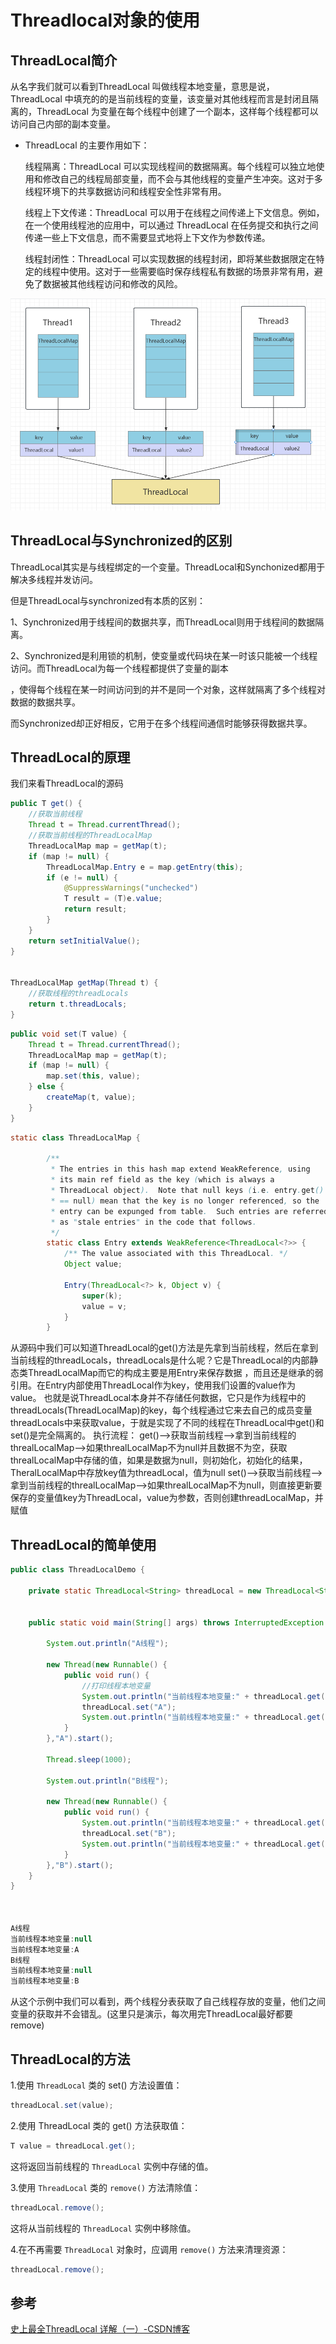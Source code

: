 # Threadlocal对象的使用

## ThreadLocal简介

从名字我们就可以看到ThreadLocal 叫做线程本地变量，意思是说，ThreadLocal 中填充的的是当前线程的变量，该变量对其他线程而言是封闭且隔离的，ThreadLocal 为变量在每个线程中创建了一个副本，这样每个线程都可以访问自己内部的副本变量。

- ThreadLocal 的主要作用如下：

  

  线程隔离：ThreadLocal 可以实现线程间的数据隔离。每个线程可以独立地使用和修改自己的线程局部变量，而不会与其他线程的变量产生冲突。这对于多线程环境下的共享数据访问和线程安全性非常有用。

  

  线程上下文传递：ThreadLocal 可以用于在线程之间传递上下文信息。例如，在一个使用线程池的应用中，可以通过 ThreadLocal 在任务提交和执行之间传递一些上下文信息，而不需要显式地将上下文作为参数传递。

  

  线程封闭性：ThreadLocal 可以实现数据的线程封闭，即将某些数据限定在特定的线程中使用。这对于一些需要临时保存线程私有数据的场景非常有用，避免了数据被其他线程访问和修改的风险。



![image-20231025202311085](https://raw.githubusercontent.com/DecZeroTwo/blogimage/main/images/202310252023152.png)



## ThreadLocal与Synchronized的区别

ThreadLocal<T>其实是与线程绑定的一个变量。ThreadLocal和Synchonized都用于解决多线程并发访问。

但是ThreadLocal与synchronized有本质的区别：

1、Synchronized用于线程间的数据共享，而ThreadLocal则用于线程间的数据隔离。

2、Synchronized是利用锁的机制，使变量或代码块在某一时该只能被一个线程访问。而ThreadLocal为每一个线程都提供了变量的副本

，使得每个线程在某一时间访问到的并不是同一个对象，这样就隔离了多个线程对数据的数据共享。

而Synchronized却正好相反，它用于在多个线程间通信时能够获得数据共享。




## ThreadLocal的原理

我们来看ThreadLocal的源码
```java
public T get() {
	//获取当前线程
    Thread t = Thread.currentThread();
    //获取当前线程的ThreadLocalMap
    ThreadLocalMap map = getMap(t);
    if (map != null) {
        ThreadLocalMap.Entry e = map.getEntry(this);
        if (e != null) {
            @SuppressWarnings("unchecked")
            T result = (T)e.value;
            return result;
        }
    }
    return setInitialValue();
}


ThreadLocalMap getMap(Thread t) {
	//获取线程的threadLocals
    return t.threadLocals;
}
```

```java
public void set(T value) {
    Thread t = Thread.currentThread();
    ThreadLocalMap map = getMap(t);
    if (map != null) {
        map.set(this, value);
    } else {
        createMap(t, value);
    }
}
```


```java
static class ThreadLocalMap {

        /**
         * The entries in this hash map extend WeakReference, using
         * its main ref field as the key (which is always a
         * ThreadLocal object).  Note that null keys (i.e. entry.get()
         * == null) mean that the key is no longer referenced, so the
         * entry can be expunged from table.  Such entries are referred to
         * as "stale entries" in the code that follows.
         */
        static class Entry extends WeakReference<ThreadLocal<?>> {
            /** The value associated with this ThreadLocal. */
            Object value;

            Entry(ThreadLocal<?> k, Object v) {
                super(k);
                value = v;
            }
        }
```

从源码中我们可以知道ThreadLocal的get()方法是先拿到当前线程，然后在拿到当前线程的threadLocals，threadLocals是什么呢？它是ThreadLocal的内部静态类ThreadLocalMap而它的构成主要是用Entry来保存数据 ，而且还是继承的弱引用。在Entry内部使用ThreadLocal作为key，使用我们设置的value作为value。
也就是说ThreadLocal本身并不存储任何数据，它只是作为线程中的threadLocals(ThreadLocalMap)的key，每个线程通过它来去自己的成员变量threadLocals中来获取value，于就是实现了不同的线程在ThreadLocal中get()和set()是完全隔离的。
执行流程：
get()——>获取当前线程——>拿到当前线程的threalLocalMap——>如果threalLocalMap不为null并且数据不为空，获取threalLocalMap中存储的值，如果是数据为null，则初始化，初始化的结果，TheralLocalMap中存放key值为threadLocal，值为null
set()——>获取当前线程——>拿到当前线程的threalLocalMap——>如果threalLocalMap不为null，则直接更新要保存的变量值key为ThreadLocal，value为参数，否则创建threadLocalMap，并赋值

## ThreadLocal的简单使用

```java
public class ThreadLocalDemo {

    private static ThreadLocal<String> threadLocal = new ThreadLocal<String>();


    public static void main(String[] args) throws InterruptedException {

        System.out.println("A线程");

        new Thread(new Runnable() {
            public void run() {
                //打印线程本地变量
                System.out.println("当前线程本地变量:" + threadLocal.get());
                threadLocal.set("A");
                System.out.println("当前线程本地变量:" + threadLocal.get());
            }
        },"A").start();

        Thread.sleep(1000);

        System.out.println("B线程");

        new Thread(new Runnable() {
            public void run() {
                System.out.println("当前线程本地变量:" + threadLocal.get());
                threadLocal.set("B");
                System.out.println("当前线程本地变量:" + threadLocal.get());
            }
        },"B").start();
    }
}



A线程
当前线程本地变量:null
当前线程本地变量:A
B线程
当前线程本地变量:null
当前线程本地变量:B
```



从这个示例中我们可以看到，两个线程分表获取了自己线程存放的变量，他们之间变量的获取并不会错乱。(这里只是演示，每次用完ThreadLocal最好都要remove)



## ThreadLocal的方法



1.使用 `ThreadLocal` 类的 set() 方法设置值：

```java
threadLocal.set(value);
```


2.使用 ThreadLocal 类的 get() 方法获取值：

```java
T value = threadLocal.get();
```

这将返回当前线程的 `ThreadLocal` 实例中存储的值。



3.使用 `ThreadLocal` 类的 `remove()` 方法清除值：

```java
threadLocal.remove();
```

这将从当前线程的 `ThreadLocal` 实例中移除值。



4.在不再需要 `ThreadLocal` 对象时，应调用 `remove()` 方法来清理资源：

```java
threadLocal.remove();
```

## 参考

[史上最全ThreadLocal 详解（一）-CSDN博客](https://blog.csdn.net/u010445301/article/details/111322569)
